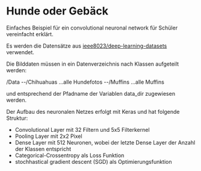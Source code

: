 # Hunde oder Gebäck

Einfaches Beispiel für ein convolutional neuronal network für Schüler vereinfacht erklärt.

Es werden die Datensätze aus [ieee8023/deep-learning-datasets](https://github.com/ieee8023/deep-learning-datasets) verwendet.

Die Bilddaten müssen in ein Datenverzeichnis nach Klassen aufgeteilt werden:

/Data
--/Chihuahuas ...alle Hundefotos
--/Muffins ...alle Muffins

und entsprechend der Pfadname der Variablen data_dir zugewiesen werden.

Der Aufbau des neuronalen Netzes erfolgt mit Keras und hat folgende Struktur:

* Convolutional Layer mit 32 Filtern und 5x5 Filterkernel
* Pooling Layer mit 2x2 Pixel
* Dense Layer mit 512 Neuronen, wobei der letzte Dense Layer der Anzahl der Klassen entspricht
* Categorical-Crossentropy als Loss Funktion
* stochhastical gradient descent (SGD) als Optimierungsfunktion
